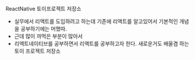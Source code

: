 ReactNative 토이프로젝트 저장소
- 실무에서 리액트를 도입하려고 하는데 기존에 리액트를 알고있어서 기본적인 개념을 공부하기에는 머했따.
- 근데 많이 까먹은 부분이 많아서
- 리액트네이티브를 공부하면서 리액트를 공부하고자 한다. 새로운거도 배울겸 하는 토이 프로젝트 저장소
